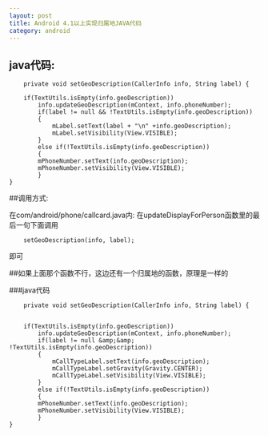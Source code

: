 ```yaml
---
layout: post
title: Android 4.1以上实现归属地JAVA代码
category: android
---
```




java代码:    
--------
        private void setGeoDescription(CallerInfo info, String label) {

        if(TextUtils.isEmpty(info.geoDescription))
            info.updateGeoDescription(mContext, info.phoneNumber);
            if(label != null && !TextUtils.isEmpty(info.geoDescription))
            {
                mLabel.setText(label + "\n" +info.geoDescription);
                mLabel.setVisibility(View.VISIBLE); 
            }
            else if(!TextUtils.isEmpty(info.geoDescription))
            {
            mPhoneNumber.setText(info.geoDescription);
            mPhoneNumber.setVisibility(View.VISIBLE);   
            }   
    }

##调用方式:
>
在com/android/phone/callcard.java内:
在updateDisplayForPerson函数里的最后一句下面调用 

		setGeoDescription(info, label);

>
即可

##如果上面那个函数不行，这边还有一个归属地的函数，原理是一样的

###java代码

		private void setGeoDescription(CallerInfo info, String label) {


        if(TextUtils.isEmpty(info.geoDescription))
            info.updateGeoDescription(mContext, info.phoneNumber);
            if(label != null &amp;&amp; !TextUtils.isEmpty(info.geoDescription))
            {
                mCallTypeLabel.setText(info.geoDescription);
                mCallTypeLabel.setGravity(Gravity.CENTER);
                mCallTypeLabel.setVisibility(View.VISIBLE); 
            }
            else if(!TextUtils.isEmpty(info.geoDescription))
            {
            mPhoneNumber.setText(info.geoDescription);
            mPhoneNumber.setVisibility(View.VISIBLE);   
            }   
    }

